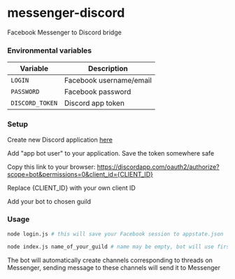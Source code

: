 # messenger-discord
Facebook Messenger to Discord bridge

### Environmental variables

| Variable | Description |
| --- | --- |
| `LOGIN` | Facebook username/email |
| `PASSWORD` | Facebook password |
| `DISCORD_TOKEN` | Discord app token |

### Setup

Create new Discord application [here](https://discordapp.com/developers/applications/me)

Add "app bot user" to your application. Save the token somewhere safe

Copy this link to your browser: https://discordapp.com/oauth2/authorize?scope=bot&permissions=0&client_id={CLIENT_ID}

Replace {CLIENT_ID} with your own client ID

Add your bot to chosen guild


### Usage

```bash
node login.js # this will save your Facebook session to appstate.json

node index.js name_of_your_guild # name may be empty, bot will use first guild from the list
```

The bot will automatically create channels corresponding to threads on Messenger, sending message to these channels will send it to Messenger
